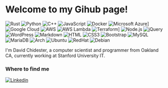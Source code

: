 <h1>Welcome to my Gihub page!</h1>

![Rust](https://img.shields.io/badge/rust-%23000000?logo=rust&logoColor=white)
![Python](https://img.shields.io/badge/Python-3776AB?style=flat-square&logo=python&logoColor=white)
![C++](https://img.shields.io/badge/C%2B%2B-%23A8B9CC?logo=C%2B%2B&logoColor=black)
![JavaScript](https://img.shields.io/badge/JavaScript-F7DF1E?style=flat-square&logo=javascript&logoColor=black)
![Docker](https://img.shields.io/badge/Docker-0CC1F3?style=flat-square&logo=docker&logoColor=white)
![Microsoft Azure](https://custom-icon-badges.demolab.com/badge/Microsoft%20Azure-0089D6?logo=msazure&logoColor=white)]
![Google Cloud](https://img.shields.io/badge/Google%20Cloud-%234285F4.svg?logo=google-cloud&logoColor=white)
![AWS](https://custom-icon-badges.demolab.com/badge/AWS-%23FF9900.svg?logo=aws&logoColor=white)
![AWS Lambda](https://custom-icon-badges.demolab.com/badge/AWS%20Lambda-%23FF9900.svg?logo=aws-lambda&logoColor=white)
![Terraform](https://img.shields.io/badge/Terraform-844FBA?logo=terraform&logoColor=fff)]
![Node.js](https://img.shields.io/badge/Node.js-43853D?style=flat-square&logo=node.js&logoColor=white)
![jQuery](https://img.shields.io/badge/jQuery-0769AD?style=flat-square&logo=jquery&logoColor=white)
![WordPress](https://img.shields.io/badge/Wordpress-21759B?style=flat-square&logo=wordpress&logoColor=white)
![Markdown](https://img.shields.io/badge/Markdown-000000?style=flat-square&logo=markdown&logoColor=white)
![HTML](https://img.shields.io/badge/HTML5-E34F26?style=flat-square&logo=html5&logoColor=white)
![CSS3](https://img.shields.io/badge/CSS3-1572B6?style=flat-square&logo=css3&logoColor=white)
![Bootstrap](https://img.shields.io/badge/Bootstrap-563D7C?style=flat-square&logo=bootstrap&logoColor=white)
![MySQL](https://img.shields.io/badge/MySQL-005C84?style=flat-square&logo=mysql&logoColor=white)
![MariaDB](https://img.shields.io/badge/MariaDB-003545?style=flat-square&logo=mariadb&logoColor=white)
![Arch](https://img.shields.io/badge/ArchLinux-1793D1?logo=archlinux&logoColor=white)
![Ubuntu](https://img.shields.io/badge/ubuntu-%23E95420?logo=ubuntu&logoColor=white)
![RedHat](https://img.shields.io/badge/redhat-%23EE0000?logo=redhat&logoColor=white)
![Debian](https://img.shields.io/badge/Debian-A81D33?style=flat-square&logo=debian&logoColor=white)

I'm David Chidester, a computer scientist and programmer from Oakland CA, currently working at Stanford University IT.

### Where to find me

[![Linkedin](https://img.shields.io/badge/LinkedIn-0077B5?style=flat-square&logo=linkedin&logoColor=white)](https://www.linkedin.com/in/david-chidester/) 

